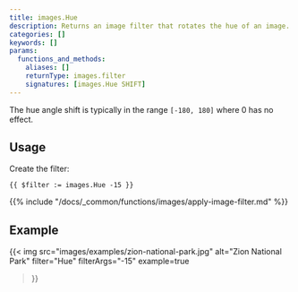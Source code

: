 ```yaml
---
title: images.Hue
description: Returns an image filter that rotates the hue of an image.
categories: []
keywords: []
params:
  functions_and_methods:
    aliases: []
    returnType: images.filter
    signatures: [images.Hue SHIFT]
---
```


The hue angle shift is typically in the range `[-180, 180]` where 0 has no effect.

## Usage

Create the filter:

```go-html-template
{{ $filter := images.Hue -15 }}
```

{{% include "/docs/_common/functions/images/apply-image-filter.md" %}}

## Example

{{< img
  src="images/examples/zion-national-park.jpg"
  alt="Zion National Park"
  filter="Hue"
  filterArgs="-15"
  example=true
>}}

